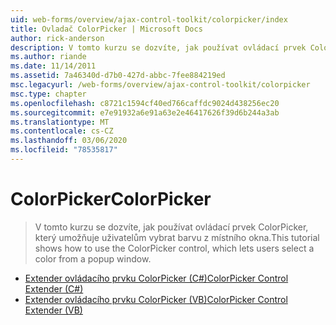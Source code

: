 ```yaml
---
uid: web-forms/overview/ajax-control-toolkit/colorpicker/index
title: Ovladač ColorPicker | Microsoft Docs
author: rick-anderson
description: V tomto kurzu se dozvíte, jak používat ovládací prvek ColorPicker, který umožňuje uživatelům vybrat barvu z místního okna.
ms.author: riande
ms.date: 11/14/2011
ms.assetid: 7a46340d-d7b0-427d-abbc-7fee884219ed
msc.legacyurl: /web-forms/overview/ajax-control-toolkit/colorpicker
msc.type: chapter
ms.openlocfilehash: c8721c1594cf40ed766caffdc9024d438256ec20
ms.sourcegitcommit: e7e91932a6e91a63e2e46417626f39d6b244a3ab
ms.translationtype: MT
ms.contentlocale: cs-CZ
ms.lasthandoff: 03/06/2020
ms.locfileid: "78535817"
---
```

# <a name="colorpicker"></a><span data-ttu-id="56ce9-103">ColorPicker</span><span class="sxs-lookup"><span data-stu-id="56ce9-103">ColorPicker</span></span>

> <span data-ttu-id="56ce9-104">V tomto kurzu se dozvíte, jak používat ovládací prvek ColorPicker, který umožňuje uživatelům vybrat barvu z místního okna.</span><span class="sxs-lookup"><span data-stu-id="56ce9-104">This tutorial shows how to use the ColorPicker control, which lets users select a color from a popup window.</span></span>

- [<span data-ttu-id="56ce9-105">Extender ovládacího prvku ColorPicker (C#)</span><span class="sxs-lookup"><span data-stu-id="56ce9-105">ColorPicker Control Extender (C#)</span></span>](using-the-colorpicker-control-extender-cs.md)
- [<span data-ttu-id="56ce9-106">Extender ovládacího prvku ColorPicker (VB)</span><span class="sxs-lookup"><span data-stu-id="56ce9-106">ColorPicker Control Extender (VB)</span></span>](using-the-colorpicker-control-extender-vb.md)
